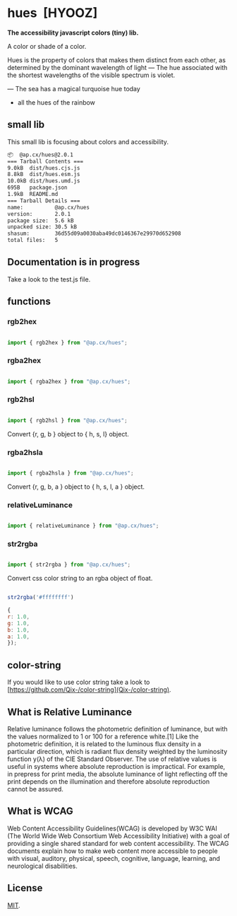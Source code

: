 # hues [HYOOZ]

__The accessibility javascript colors (tiny) lib.__

A color or shade of a color.

Hues is the property of colors that makes them distinct from each other, as determined by the dominant wavelength of light — The hue associated with the shortest wavelengths of the visible spectrum is violet.

— The sea has a magical turquoise hue today

- all the hues of the rainbow

## small lib

This small lib is focusing about colors and accessibility.

```txt
📦  @ap.cx/hues@2.0.1
=== Tarball Contents ===
9.0kB  dist/hues.cjs.js
8.8kB  dist/hues.esm.js
10.0kB dist/hues.umd.js
695B   package.json
1.9kB  README.md
=== Tarball Details ===
name:          @ap.cx/hues
version:       2.0.1
package size:  5.6 kB
unpacked size: 30.5 kB
shasum:        36d55d09a0030aba49dc0146367e29970d652908
total files:   5  
```

## Documentation is in progress

Take a look to the test.js file.

## functions

### rgb2hex

```js

import { rgb2hex } from "@ap.cx/hues";

```

### rgba2hex

```js

import { rgba2hex } from "@ap.cx/hues";

```

### rgb2hsl

```js

import { rgb2hsl } from "@ap.cx/hues";

```

Convert {r, g, b } object to { h, s, l} object.

### rgba2hsla

```js

import { rgba2hsla } from "@ap.cx/hues";

```

Convert {r, g, b, a } object to { h, s, l, a } object.

### relativeLuminance

```js

import { relativeLuminance } from "@ap.cx/hues";

```

### str2rgba

```js

import { str2rgba } from "@ap.cx/hues";

```

Convert css color string to an rgba object of float.

```js

str2rgba('#ffffffff')

{
r: 1.0,
g: 1.0,
b: 1.0,
a: 1.0,
});

```

## color-string

If you would like to use color string take a look to [https://github.com/Qix-/color-string](Qix-/color-string).

## What is Relative Luminance

Relative luminance follows the photometric definition of luminance, but with the values normalized to 1 or 100 for a reference white.[1] Like the photometric definition, it is related to the luminous flux density in a particular direction, which is radiant flux density weighted by the luminosity function y(λ) of the CIE Standard Observer. The use of relative values is useful in systems where absolute reproduction is impractical. For example, in prepress for print media, the absolute luminance of light reflecting off the print depends on the illumination and therefore absolute reproduction cannot be assured.

## What is WCAG

Web Content Accessibility Guidelines(WCAG) is developed by W3C WAI (The World Wide Web Consortium Web Accessibility Initiative) with a goal of providing a single shared standard for web content accessibility. The WCAG documents explain how to make web content more accessible to people with visual, auditory, physical, speech, cognitive, language, learning, and neurological disabilities.

## License

[MIT](LICENSE).
